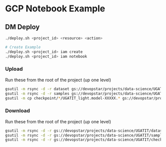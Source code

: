# GCP Notebook Example

## DM Deploy

```bash
./deploy.sh <project_id> <resource> <action>

# Create Example
./deploy.sh <project_id> iam create
./deploy.sh <project_id> iam notebook
```

### Upload

Run these from the root of the project (up one level)

```bash
gsutil -m rsync -d -r dataset gs://devopstar/projects/data-science/UGATIT/dataset
gsutil -m rsync -d -r samples gs://devopstar/projects/data-science/UGATIT/samples
gsutil -m cp checkpoint/*/UGATIT_light.model-XXXXX.* gs://devopstar/projects/data-science/UGATIT/checkpoint
```

### Download

Run these from the root of the project (up one level)

```bash
gsutil -m rsync -d -r gs://devopstar/projects/data-science/UGATIT/dataset ./dataset
gsutil -m rsync -d -r gs://devopstar/projects/data-science/UGATIT/samples ./samples
gsutil -m rsync -d -r gs://devopstar/projects/data-science/UGATIT/checkpoint ./checkpoint
```
